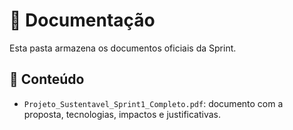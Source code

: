 # 📄 Documentação

Esta pasta armazena os documentos oficiais da Sprint.

## 📌 Conteúdo
- `Projeto_Sustentavel_Sprint1_Completo.pdf`: documento com a proposta, tecnologias, impactos e justificativas.
